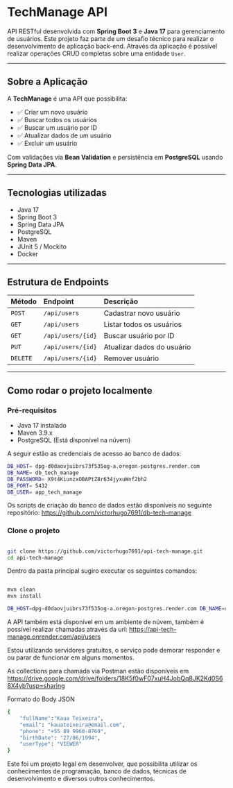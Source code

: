 # TechManage API

API RESTful desenvolvida com **Spring Boot 3** e **Java 17** para gerenciamento de usuários. 
Este projeto faz parte de um desafio técnico para realizar o desenvolvimento de aplicação back-end. Através da aplicação é possível realizar operações CRUD completas sobre uma entidade `User`.

---

## Sobre a Aplicação

A **TechManage** é uma API que possibilita:
- ✅ Criar um novo usuário
- ✅ Buscar todos os usuários
- ✅ Buscar um usuário por ID
- ✅ Atualizar dados de um usuário
- ✅ Excluir um usuário

Com validações via **Bean Validation** e persistência em **PostgreSQL** usando **Spring Data JPA**.

---

## Tecnologias utilizadas

- Java 17
- Spring Boot 3
- Spring Data JPA
- PostgreSQL
- Maven
- JUnit 5 / Mockito
- Docker

---

## Estrutura de Endpoints

| Método | Endpoint               | Descrição                         |
|:--------|:----------------------|:----------------------------------|
| `POST`   | `/api/users`         | Cadastrar novo usuário             |
| `GET`    | `/api/users`         | Listar todos os usuários           |
| `GET`    | `/api/users/{id}`    | Buscar usuário por ID              |
| `PUT`    | `/api/users/{id}`    | Atualizar dados do usuário         |
| `DELETE` | `/api/users/{id}`    | Remover usuário                    |

---

## Como rodar o projeto localmente

### Pré-requisitos

- Java 17 instalado
- Maven 3.9.x
- PostgreSQL (Está disponível na núvem)

A seguir estão as credenciais de acesso ao banco de dados:

```bash
DB_HOST= dpg-d0daovjuibrs73f535og-a.oregon-postgres.render.com
DB_NAME= db_tech_manage 
DB_PASSWORD= X9t4KiunzxOBAPtZ8r634jyxuWnf2bh2 
DB_PORT= 5432 
DB_USER= app_tech_manage
```

Os scripts de criação do banco de dados estão disponíveis no seguinte repositório:
https://github.com/victorhugo7691/db-tech-manage

### Clone o projeto

```bash

git clone https://github.com/victorhugo7691/api-tech-manage.git
cd api-tech-manage

```
Dentro da pasta principal sugiro executar os seguintes comandos:

```bash

mvn clean
mvn install

```
```bash
DB_HOST=dpg-d0daovjuibrs73f535og-a.oregon-postgres.render.com DB_NAME=db_tech_manage DB_PASSWORD=X9t4KiunzxOBAPtZ8r634jyxuWnf2bh2 DB_PORT=5432 DB_USER=app_tech_manage mvn spring-boot:run
```

A API também está disponível em um ambiente de núvem, também é possível realizar chamadas através da url:
https://api-tech-manage.onrender.com/api/users

Estou utilizando servidores gratuitos, o serviço pode demorar responder e ou parar de funcionar em alguns momentos.

As collections para chamada via Postman estão disponíveis em https://drive.google.com/drive/folders/18K5f0wF07xuH4JobQq8JK2Kd0S68X4yb?usp=sharing

Formato do Body JSON

```bash
{
    "fullName":"Kaua Teixeira",
    "email": "kauateixeira@email.com",
    "phone": "+55 89 9960-8769",
    "birthDate": "27/06/1994",
    "userType": "VIEWER"
}
```

Este foi um projeto legal em desenvolver, que possibilita utilizar os conhecimentos de programação, banco de dados, técnicas de desenvolvimento e diversos outros conhecimentos.